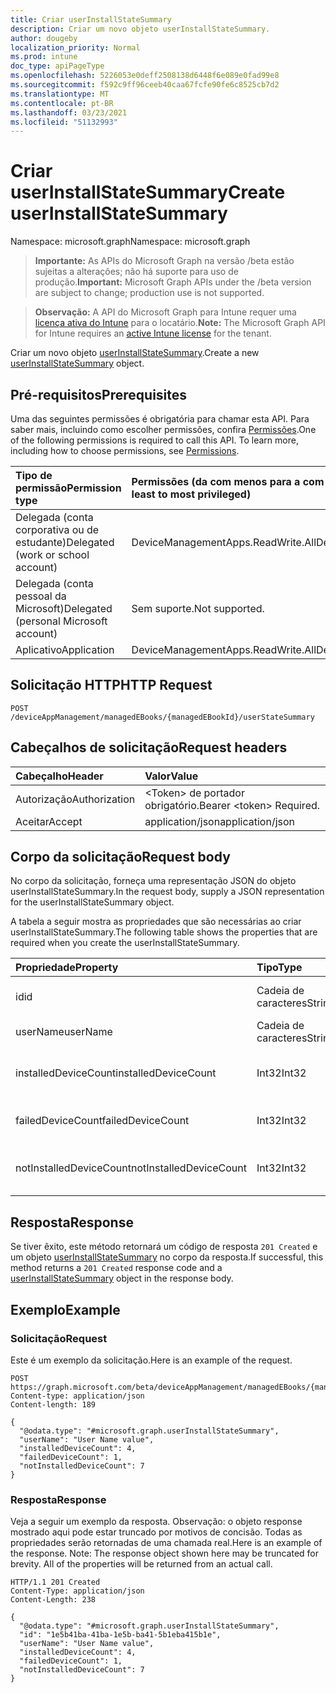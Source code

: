```yaml
---
title: Criar userInstallStateSummary
description: Criar um novo objeto userInstallStateSummary.
author: dougeby
localization_priority: Normal
ms.prod: intune
doc_type: apiPageType
ms.openlocfilehash: 5226053e0deff2508138d6448f6e089e0fad99e8
ms.sourcegitcommit: f592c9ff96ceeb40caa67fcfe90fe6c8525cb7d2
ms.translationtype: MT
ms.contentlocale: pt-BR
ms.lasthandoff: 03/23/2021
ms.locfileid: "51132993"
---
```

# <a name="create-userinstallstatesummary"></a><span data-ttu-id="8b1c7-103">Criar userInstallStateSummary</span><span class="sxs-lookup"><span data-stu-id="8b1c7-103">Create userInstallStateSummary</span></span>

<span data-ttu-id="8b1c7-104">Namespace: microsoft.graph</span><span class="sxs-lookup"><span data-stu-id="8b1c7-104">Namespace: microsoft.graph</span></span>

> <span data-ttu-id="8b1c7-105">**Importante:** As APIs do Microsoft Graph na versão /beta estão sujeitas a alterações; não há suporte para uso de produção.</span><span class="sxs-lookup"><span data-stu-id="8b1c7-105">**Important:** Microsoft Graph APIs under the /beta version are subject to change; production use is not supported.</span></span>

> <span data-ttu-id="8b1c7-106">**Observação:** A API do Microsoft Graph para Intune requer uma [licença ativa do Intune](https://go.microsoft.com/fwlink/?linkid=839381) para o locatário.</span><span class="sxs-lookup"><span data-stu-id="8b1c7-106">**Note:** The Microsoft Graph API for Intune requires an [active Intune license](https://go.microsoft.com/fwlink/?linkid=839381) for the tenant.</span></span>

<span data-ttu-id="8b1c7-107">Criar um novo objeto [userInstallStateSummary](../resources/intune-books-userinstallstatesummary.md).</span><span class="sxs-lookup"><span data-stu-id="8b1c7-107">Create a new [userInstallStateSummary](../resources/intune-books-userinstallstatesummary.md) object.</span></span>

## <a name="prerequisites"></a><span data-ttu-id="8b1c7-108">Pré-requisitos</span><span class="sxs-lookup"><span data-stu-id="8b1c7-108">Prerequisites</span></span>
<span data-ttu-id="8b1c7-p101">Uma das seguintes permissões é obrigatória para chamar esta API. Para saber mais, incluindo como escolher permissões, confira [Permissões](/graph/permissions-reference).</span><span class="sxs-lookup"><span data-stu-id="8b1c7-p101">One of the following permissions is required to call this API. To learn more, including how to choose permissions, see [Permissions](/graph/permissions-reference).</span></span>

|<span data-ttu-id="8b1c7-111">Tipo de permissão</span><span class="sxs-lookup"><span data-stu-id="8b1c7-111">Permission type</span></span>|<span data-ttu-id="8b1c7-112">Permissões (da com menos para a com mais privilégios)</span><span class="sxs-lookup"><span data-stu-id="8b1c7-112">Permissions (from least to most privileged)</span></span>|
|:---|:---|
|<span data-ttu-id="8b1c7-113">Delegada (conta corporativa ou de estudante)</span><span class="sxs-lookup"><span data-stu-id="8b1c7-113">Delegated (work or school account)</span></span>|<span data-ttu-id="8b1c7-114">DeviceManagementApps.ReadWrite.All</span><span class="sxs-lookup"><span data-stu-id="8b1c7-114">DeviceManagementApps.ReadWrite.All</span></span>|
|<span data-ttu-id="8b1c7-115">Delegada (conta pessoal da Microsoft)</span><span class="sxs-lookup"><span data-stu-id="8b1c7-115">Delegated (personal Microsoft account)</span></span>|<span data-ttu-id="8b1c7-116">Sem suporte.</span><span class="sxs-lookup"><span data-stu-id="8b1c7-116">Not supported.</span></span>|
|<span data-ttu-id="8b1c7-117">Aplicativo</span><span class="sxs-lookup"><span data-stu-id="8b1c7-117">Application</span></span>|<span data-ttu-id="8b1c7-118">DeviceManagementApps.ReadWrite.All</span><span class="sxs-lookup"><span data-stu-id="8b1c7-118">DeviceManagementApps.ReadWrite.All</span></span>|

## <a name="http-request"></a><span data-ttu-id="8b1c7-119">Solicitação HTTP</span><span class="sxs-lookup"><span data-stu-id="8b1c7-119">HTTP Request</span></span>
<!-- {
  "blockType": "ignored"
}
-->
``` http
POST /deviceAppManagement/managedEBooks/{managedEBookId}/userStateSummary
```

## <a name="request-headers"></a><span data-ttu-id="8b1c7-120">Cabeçalhos de solicitação</span><span class="sxs-lookup"><span data-stu-id="8b1c7-120">Request headers</span></span>
|<span data-ttu-id="8b1c7-121">Cabeçalho</span><span class="sxs-lookup"><span data-stu-id="8b1c7-121">Header</span></span>|<span data-ttu-id="8b1c7-122">Valor</span><span class="sxs-lookup"><span data-stu-id="8b1c7-122">Value</span></span>|
|:---|:---|
|<span data-ttu-id="8b1c7-123">Autorização</span><span class="sxs-lookup"><span data-stu-id="8b1c7-123">Authorization</span></span>|<span data-ttu-id="8b1c7-124">&lt;Token&gt; de portador obrigatório.</span><span class="sxs-lookup"><span data-stu-id="8b1c7-124">Bearer &lt;token&gt; Required.</span></span>|
|<span data-ttu-id="8b1c7-125">Aceitar</span><span class="sxs-lookup"><span data-stu-id="8b1c7-125">Accept</span></span>|<span data-ttu-id="8b1c7-126">application/json</span><span class="sxs-lookup"><span data-stu-id="8b1c7-126">application/json</span></span>|

## <a name="request-body"></a><span data-ttu-id="8b1c7-127">Corpo da solicitação</span><span class="sxs-lookup"><span data-stu-id="8b1c7-127">Request body</span></span>
<span data-ttu-id="8b1c7-128">No corpo da solicitação, forneça uma representação JSON do objeto userInstallStateSummary.</span><span class="sxs-lookup"><span data-stu-id="8b1c7-128">In the request body, supply a JSON representation for the userInstallStateSummary object.</span></span>

<span data-ttu-id="8b1c7-129">A tabela a seguir mostra as propriedades que são necessárias ao criar userInstallStateSummary.</span><span class="sxs-lookup"><span data-stu-id="8b1c7-129">The following table shows the properties that are required when you create the userInstallStateSummary.</span></span>

|<span data-ttu-id="8b1c7-130">Propriedade</span><span class="sxs-lookup"><span data-stu-id="8b1c7-130">Property</span></span>|<span data-ttu-id="8b1c7-131">Tipo</span><span class="sxs-lookup"><span data-stu-id="8b1c7-131">Type</span></span>|<span data-ttu-id="8b1c7-132">Descrição</span><span class="sxs-lookup"><span data-stu-id="8b1c7-132">Description</span></span>|
|:---|:---|:---|
|<span data-ttu-id="8b1c7-133">id</span><span class="sxs-lookup"><span data-stu-id="8b1c7-133">id</span></span>|<span data-ttu-id="8b1c7-134">Cadeia de caracteres</span><span class="sxs-lookup"><span data-stu-id="8b1c7-134">String</span></span>|<span data-ttu-id="8b1c7-135">Chave da entidade.</span><span class="sxs-lookup"><span data-stu-id="8b1c7-135">Key of the entity.</span></span>|
|<span data-ttu-id="8b1c7-136">userName</span><span class="sxs-lookup"><span data-stu-id="8b1c7-136">userName</span></span>|<span data-ttu-id="8b1c7-137">Cadeia de caracteres</span><span class="sxs-lookup"><span data-stu-id="8b1c7-137">String</span></span>|<span data-ttu-id="8b1c7-138">Nome de usuário.</span><span class="sxs-lookup"><span data-stu-id="8b1c7-138">User name.</span></span>|
|<span data-ttu-id="8b1c7-139">installedDeviceCount</span><span class="sxs-lookup"><span data-stu-id="8b1c7-139">installedDeviceCount</span></span>|<span data-ttu-id="8b1c7-140">Int32</span><span class="sxs-lookup"><span data-stu-id="8b1c7-140">Int32</span></span>|<span data-ttu-id="8b1c7-141">Contagem de dispositivos instalados.</span><span class="sxs-lookup"><span data-stu-id="8b1c7-141">Installed Device Count.</span></span>|
|<span data-ttu-id="8b1c7-142">failedDeviceCount</span><span class="sxs-lookup"><span data-stu-id="8b1c7-142">failedDeviceCount</span></span>|<span data-ttu-id="8b1c7-143">Int32</span><span class="sxs-lookup"><span data-stu-id="8b1c7-143">Int32</span></span>|<span data-ttu-id="8b1c7-144">Falha na contagem de dispositivos.</span><span class="sxs-lookup"><span data-stu-id="8b1c7-144">Failed Device Count.</span></span>|
|<span data-ttu-id="8b1c7-145">notInstalledDeviceCount</span><span class="sxs-lookup"><span data-stu-id="8b1c7-145">notInstalledDeviceCount</span></span>|<span data-ttu-id="8b1c7-146">Int32</span><span class="sxs-lookup"><span data-stu-id="8b1c7-146">Int32</span></span>|<span data-ttu-id="8b1c7-147">Sem contagem de dispositivos instalados.</span><span class="sxs-lookup"><span data-stu-id="8b1c7-147">Not installed device count.</span></span>|



## <a name="response"></a><span data-ttu-id="8b1c7-148">Resposta</span><span class="sxs-lookup"><span data-stu-id="8b1c7-148">Response</span></span>
<span data-ttu-id="8b1c7-149">Se tiver êxito, este método retornará um código de resposta `201 Created` e um objeto [userInstallStateSummary](../resources/intune-books-userinstallstatesummary.md) no corpo da resposta.</span><span class="sxs-lookup"><span data-stu-id="8b1c7-149">If successful, this method returns a `201 Created` response code and a [userInstallStateSummary](../resources/intune-books-userinstallstatesummary.md) object in the response body.</span></span>

## <a name="example"></a><span data-ttu-id="8b1c7-150">Exemplo</span><span class="sxs-lookup"><span data-stu-id="8b1c7-150">Example</span></span>

### <a name="request"></a><span data-ttu-id="8b1c7-151">Solicitação</span><span class="sxs-lookup"><span data-stu-id="8b1c7-151">Request</span></span>
<span data-ttu-id="8b1c7-152">Este é um exemplo da solicitação.</span><span class="sxs-lookup"><span data-stu-id="8b1c7-152">Here is an example of the request.</span></span>
``` http
POST https://graph.microsoft.com/beta/deviceAppManagement/managedEBooks/{managedEBookId}/userStateSummary
Content-type: application/json
Content-length: 189

{
  "@odata.type": "#microsoft.graph.userInstallStateSummary",
  "userName": "User Name value",
  "installedDeviceCount": 4,
  "failedDeviceCount": 1,
  "notInstalledDeviceCount": 7
}
```

### <a name="response"></a><span data-ttu-id="8b1c7-153">Resposta</span><span class="sxs-lookup"><span data-stu-id="8b1c7-153">Response</span></span>
<span data-ttu-id="8b1c7-p102">Veja a seguir um exemplo da resposta. Observação: o objeto response mostrado aqui pode estar truncado por motivos de concisão. Todas as propriedades serão retornadas de uma chamada real.</span><span class="sxs-lookup"><span data-stu-id="8b1c7-p102">Here is an example of the response. Note: The response object shown here may be truncated for brevity. All of the properties will be returned from an actual call.</span></span>
``` http
HTTP/1.1 201 Created
Content-Type: application/json
Content-Length: 238

{
  "@odata.type": "#microsoft.graph.userInstallStateSummary",
  "id": "1e5b41ba-41ba-1e5b-ba41-5b1eba415b1e",
  "userName": "User Name value",
  "installedDeviceCount": 4,
  "failedDeviceCount": 1,
  "notInstalledDeviceCount": 7
}
```





